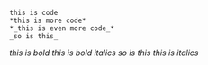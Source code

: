 ```
this is code
*this is more code*
*_this is even more code_*
_so is this_
```

*this is bold*
*_this is bold italics_*
_*so is this*_
_this is italics_
